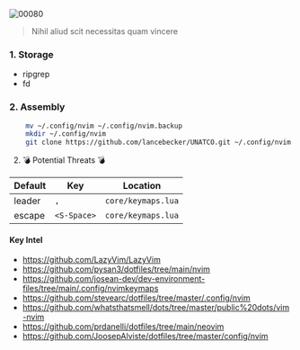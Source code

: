 ![00080](https://github.com/lancebecker/UNATCO/assets/80123/92fe58b2-2565-4405-800f-ae21b7a514ce)

> Nihil aliud scit necessitas quam vincere

### 1. Storage
* ripgrep
* fd

### 2. Assembly 
```bash
    mv ~/.config/nvim ~/.config/nvim.backup
    mkdir ~/.config/nvim
    git clone https://github.com/lancebecker/UNATCO.git ~/.config/nvim
```

2. 💣 Potential Threats 💣

| Default | Key | Location |
| ------- | --- | -------- |
| leader | `,` | `core/keymaps.lua` |
| escape | `<S-Space>` | `core/keymaps.lua` |

#### Key Intel 
* https://github.com/LazyVim/LazyVim
* https://github.com/pysan3/dotfiles/tree/main/nvim
* https://github.com/josean-dev/dev-environment-files/tree/main/.config/nvimkeymaps
* https://github.com/stevearc/dotfiles/tree/master/.config/nvim
* https://github.com/whatsthatsmell/dots/tree/master/public%20dots/vim-nvim
* https://github.com/prdanelli/dotfiles/tree/main/neovim
* https://github.com/JoosepAlviste/dotfiles/tree/master/config/nvim
